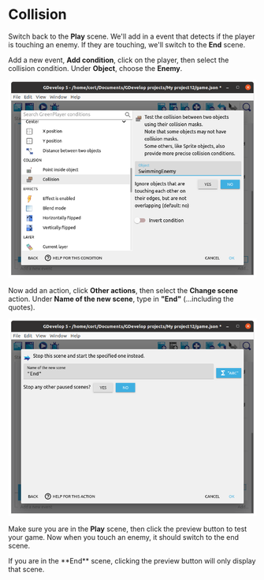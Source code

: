 # Collision

Switch back to the **Play** scene.
We'll add in a event that detects if the player is touching an enemy.
If they are touching, we'll switch to the **End** scene.

Add a new event, **Add condition**, click on the player, then select the collision condition.
Under **Object**, choose the **Enemy**.

![](images/collision.png)

Now add an action, click **Other actions**, then select the **Change scene** action.
Under **Name of the new scene**, type in **"End"** (...including the quotes).

![](images/changeScene.png)

Make sure you are in the **Play** scene, then click the preview button to test your game.
Now when you touch an enemy, it should switch to the end scene.

<div class="info" markdown="span">
If you are in the **End** scene, clicking the preview button will only display that scene.
</div>